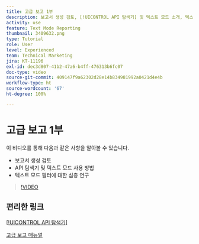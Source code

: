 ```yaml
---
title: 고급 보고 1부
description: 보고서 생성 검토, [!UICONTROL API 탐색기] 및 텍스트 모드 소개, 텍스트 모드 필터에 대한 심층 연구를 알아봅니다.
activity: use
feature: Text Mode Reporting
thumbnail: 3409632.png
type: Tutorial
role: User
level: Experienced
team: Technical Marketing
jira: KT-11196
exl-id: dec3d807-41b2-47a6-b4ff-476313b6fc07
doc-type: video
source-git-commit: 409147f9a62302d28e14b834981992a0421d4e4b
workflow-type: ht
source-wordcount: '67'
ht-degree: 100%

---
```


# 고급 보고 1부

이 비디오를 통해 다음과 같은 사항을 알아볼 수 있습니다.

* 보고서 생성 검토
* API 탐색기 및 텍스트 모드 사용 방법
* 텍스트 모드 필터에 대한 심층 연구

>[!VIDEO](https://video.tv.adobe.com/v/3409632/?quality=12&learn=on)

## 편리한 링크

[[!UICONTROL API 탐색기]](https://developer.adobe.com/workfront/api-explorer/)

[고급 보고 매뉴얼](/help/assets/advanced-reporting-manual.pdf)
